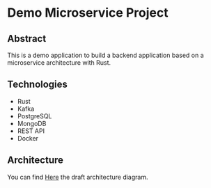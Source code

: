 # Demo Microservice Project

## Abstract

This is a demo application to build a backend application based on a microservice architecture with Rust.

## Technologies

- Rust
- Kafka
- PostgreSQL
- MongoDB
- REST API
- Docker

## Architecture

You can find [Here](https://www.figma.com/file/7R1YSKoCeX5SswT6miCzHv/Microservice?node-id=0%3A1) the draft architecture diagram.
